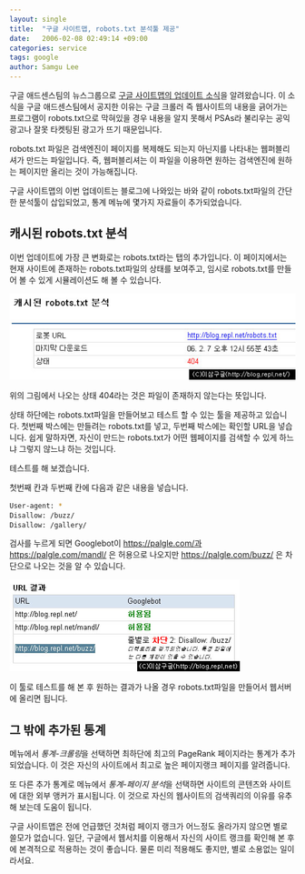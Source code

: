 ```yaml
---
layout: single
title:  "구글 사이트맵, robots.txt 분석툴 제공"
date:   2006-02-08 02:49:14 +09:00
categories: service
tags: google
author: Samgu Lee
---
```

구글 애드센스팀의 뉴스그룹으로 [구글 사이트맵의 업데이트 소식](http://groups.google.com/group/Inside-AdSense/browse_thread/thread/c0e86a570c091554/c0e1c13a5c0c6b75#c0e1c13a5c0c6b75)을 알려왔습니다. 이 소식을 구글 애드센스팀에서 공지한 이유는 구글 크롤러 즉 웹사이트의 내용을 긁어가는 프로그램이 robots.txt으로 막혀있을 경우 내용을 알지 못해서 PSAs라 불리우는 공익광고나 잘못 타켓팅된 광고가 뜨기 때문입니다.

robots.txt 파일은 검색엔진이 페이지를 복제해도 되는지 아닌지를 나타내는 웹퍼블리셔가 만드는 파일입니다. 즉, 웹퍼블리셔는 이 파일을 이용하면 원하는 검색엔진에 원하는 페이지만 올리는 것이 가능해집니다.

구글 사이트맵의 이번 업데이트는 블로그에 나와있는 바와 같이 robots.txt파일의 간단한 분석툴이 삽입되었고, 통계 메뉴에 몇가지 자료들이 추가되었습니다.

## 캐시된 robots.txt 분석

이번 업데이트에 가장 큰 변화로는 robots.txt라는 탭의 추가입니다. 이 페이지에서는 현재 사이트에 존재하는 robots.txt파일의 상태를 보여주고, 임시로 robots.txt를 만들어 볼 수 있게 시뮬레이션도 해 볼 수 있습니다.

![구글 사이트맵 robots.txt 탭](/assets/google_sitemap_robots_txt.jpg)

위의 그림에서 나오는 상태 404라는 것은 파일이 존재하지 않는다는 뜻입니다.

상태 하단에는 robots.txt파일을 만들어보고 테스트 할 수 있는 툴을 제공하고 있습니다. 첫번째 박스에는 만들려는 robots.txt를 넣고, 두번째 박스에는 확인할 URL을 넣습니다. 쉽게 말하자면, 자신이 만드는 robots.txt가 어떤 웹페이지를 검색할 수 있게 하느냐 그렇지 않느냐 하는 것입니다.

테스트를 해 보겠습니다.

첫번째 칸과 두번째 칸에 다음과 같은 내용을 넣습니다.

```sh
User-agent: *
Disallow: /buzz/
Disallow: /gallery/
```

검사를 누르게 되면 Googlebot이 https://palgle.com/과 https://palgle.com/mandl/ 은 허용으로 나오지만 https://palgle.com/buzz/ 은 차단으로 나오는 것을 알 수 있습니다.

![구글 사이트맵 robots.txt 검사](/assets/google_sitemap_robots_txt_validate.jpg)

이 툴로 테스트를 해 본 후 원하는 결과가 나올 경우 robots.txt파일을 만들어서 웹서버에 올리면 됩니다.

## 그 밖에 추가된 통계

메뉴에서 *통계-크롤링*을 선택하면 최하단에 최고의 PageRank 페이지라는 통계가 추가되었습니다. 이 것은 자신의 사이트에서 최고로 높은 페이지랭크 페이지를 알려줍니다.

또 다른 추가 통계로 메뉴에서 *통계-페이지 분석*을 선택하면 사이트의 콘텐츠와 사이트에 대한 외부 앵커가 표시됩니다. 이 것으로 자신의 웹사이트의 검색쿼리의 이유를 유추해 보는데 도움이 됩니다.

구글 사이트맵은 전에 언급했던 것처럼 페이지 랭크가 어느정도 올라가지 않으면 별로 쓸모가 없습니다. 일단, 구글에서 웹서치를 이용해서 자신의 사이트 랭크를 확인해 본 후에 본격적으로 적용하는 것이 좋습니다. 물론 미리 적용해도 좋지만, 별로 소용없는 일이라서요.

